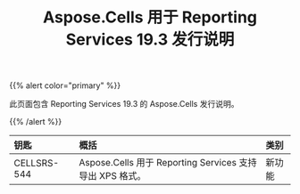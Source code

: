 ﻿---
title: Aspose.Cells 用于 Reporting Services 19.3 发行说明
type: docs
weight: 30
url: /zh/reportingservices/aspose-cells-for-reporting-services-19-3-release-notes/
---
{{% alert color="primary" %}} 

此页面包含 Reporting Services 19.3 的 Aspose.Cells 发行说明。

{{% /alert %}} 

|**钥匙**|**概括**|**类别**|
|:- |:- |:- |
|CELLSRS-544|Aspose.Cells 用于 Reporting Services 支持导出 XPS 格式。|新功能|

